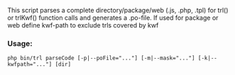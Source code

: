 This script parses a complete directory/package/web (.js, .php, .tpl) for trl() or trlKwf() function calls and generates a .po-file.
If used for package or web define kwf-path to exclude trls covered by kwf


### Usage: ###
`php bin/trl parseCode [-p|--poFile="..."] [-m|--mask="..."] [-k|--kwfpath="..."] [dir]`
